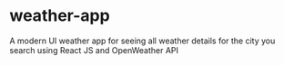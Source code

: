 # weather-app
A modern UI weather app for seeing all weather details for the city you search using React JS and OpenWeather API
